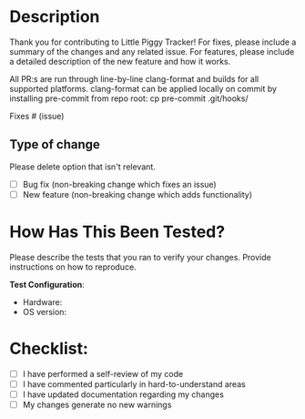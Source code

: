# Description

Thank you for contributing to Little Piggy Tracker!
For fixes, please include a summary of the changes and any related issue.
For features, please include a detailed description of the new feature and how it works.

All PR:s are run through line-by-line clang-format and builds for all supported platforms.
clang-format can be applied locally on commit by installing pre-commit from repo root:
    cp pre-commit .git/hooks/

Fixes # (issue)

## Type of change

Please delete option that isn't relevant.

- [ ] Bug fix (non-breaking change which fixes an issue)
- [ ] New feature (non-breaking change which adds functionality)

# How Has This Been Tested?

Please describe the tests that you ran to verify your changes. Provide instructions on how to reproduce.

**Test Configuration**:
* Hardware:
* OS version:

# Checklist:

- [ ] I have performed a self-review of my code
- [ ] I have commented particularly in hard-to-understand areas
- [ ] I have updated documentation regarding my changes
- [ ] My changes generate no new warnings
